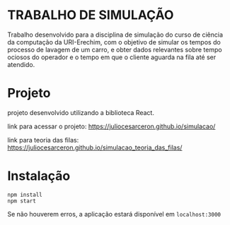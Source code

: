 # TRABALHO DE SIMULAÇÃO

Trabalho desenvolvido para a disciplina de simulação do curso de ciência da computação da URI-Erechim, com o objetivo de simular os tempos do processo de lavagem de um carro, e obter dados relevantes sobre tempo ociosos do operador e o tempo em que o cliente aguarda na fila até ser atendido.

# Projeto

projeto desenvolvido utilizando a biblioteca React.

link para acessar o projeto: https://juliocesarceron.github.io/simulacao/

link para teoria das filas: https://juliocesarceron.github.io/simulacao_teoria_das_filas/

# Instalação

    npm install
    npm start

Se não houverem erros, a aplicação estará disponível em `localhost:3000`